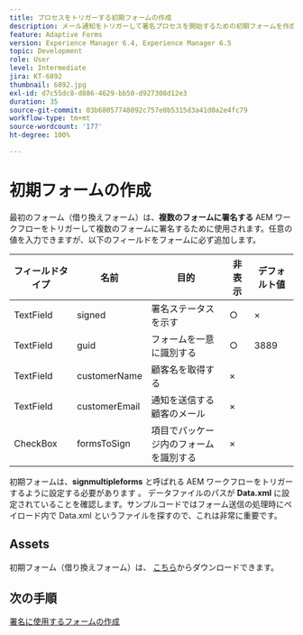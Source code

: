 ```yaml
---
title: プロセスをトリガーする初期フォームの作成
description: メール通知をトリガーして署名プロセスを開始するための初期フォームを作成します。
feature: Adaptive Forms
version: Experience Manager 6.4, Experience Manager 6.5
topic: Development
role: User
level: Intermediate
jira: KT-6892
thumbnail: 6892.jpg
exl-id: d7c55dc8-d886-4629-bb50-d927308d12e3
duration: 35
source-git-commit: 03b68057748892c757e0b5315d3a41d0a2e4fc79
workflow-type: tm+mt
source-wordcount: '177'
ht-degree: 100%

---
```


# 初期フォームの作成

最初のフォーム（借り換えフォーム）は、**複数のフォームに署名する** AEM ワークフローをトリガーして複数のフォームに署名するために使用されます。任意の値を入力できますが、以下のフィールドをフォームに必ず追加します。

| フィールドタイプ | 名前 | 目的 | 非表示 | デフォルト値 |
| ------------------------|---------------------------------------|--------------------|--------|----------------- |
| TextField | signed | 署名ステータスを示す | ○ | × |
| TextField | guid | フォームを一意に識別する | ○ | 3889 |
| TextField | customerName | 顧客名を取得する | × |
| TextField | customerEmail | 通知を送信する顧客のメール | × |
| CheckBox | formsToSign | 項目でパッケージ内のフォームを識別する | × |

初期フォームは、**signmultipleforms** と呼ばれる AEM ワークフローをトリガーするように設定する必要があります 。
データファイルのパスが **Data.xml** に設定されていることを確認します。サンプルコードではフォーム送信の処理時にペイロード内で Data.xml というファイルを探すので、これは非常に重要です。

## Assets

初期フォーム（借り換えフォーム）は、 [こちら](assets/refinance-form.zip)からダウンロードできます。

## 次の手順

[署名に使用するフォームの作成](./create-forms-for-signing.md)
